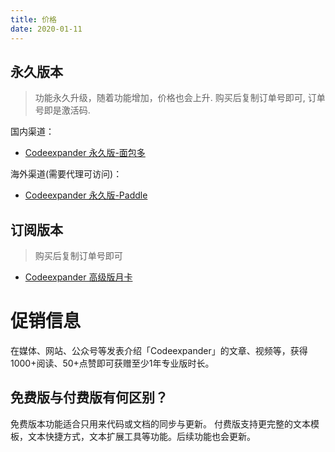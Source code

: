 ```yaml
---
title: 价格
date: 2020-01-11
---
```


## 永久版本

> 功能永久升级，随着功能增加，价格也会上升. 购买后复制订单号即可, 订单号即是激活码.

国内渠道：
- [Codeexpander 永久版-面包多](https://mbd.pub/o/bread/ZZ6bl5w=)

海外渠道(需要代理可访问)：
- [Codeexpander 永久版-Paddle](https://pay.codeexpander.com/)

## 订阅版本

> 购买后复制订单号即可

- [Codeexpander 高级版月卡](https://mbd.pub/o/bread/ZpiWmZ0=)

# 促销信息
在媒体、网站、公众号等发表介绍「Codeexpander」的文章、视频等，获得1000+阅读、50+点赞即可获赠至少1年专业版时长。

## 免费版与付费版有何区别？

免费版本功能适合只用来代码或文档的同步与更新。
付费版支持更完整的文本模板，文本快捷方式，文本扩展工具等功能。后续功能也会更新。